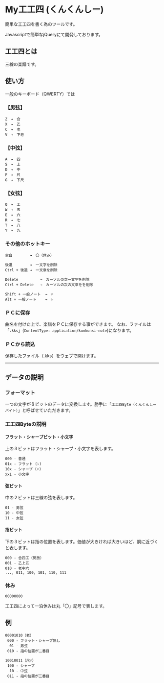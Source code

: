# My工工四 (くんくんしー)

簡単な工工四を書く為のツールです。

Javascriptで簡単なjQueryにて開発しております。

## 工工四とは

三線の楽譜です。

## 使い方

一般のキーボード（QWERTY）では

### 【男弦】
```
Z　→　合
X　→　乙
C　→　老
V　→　下老
```

### 【中弦】
```
A　→　四
S　→　上
D　→　中
F　→　尺
G　→　下尺
```

### 【女弦】
```
Q　→　工
W　→　五
E　→　六
R　→　七
T　→　八
Y　→　九
```

### その他のホットキー
```
空白        →　〇（休み）

後退        →　一文字を削除
Ctrl + 後退 →　一文章を削除

Delete          →　カーソルの次一文字を削除
Ctrl + Delete   →　カーソルの次の文章をを削除

Shift + 一般ノート  →　♯
Alt + 一般ノート    →　♭
```

### ＰＣに保存

曲名を付けた上で、楽譜をＰＣに保存する事ができます。
なお、ファイルは「`.kks`」(`ContentType: application/kunkunsi-note`)になります。

### ＰＣから読込

保存したファイル（.kks）をウェブで開けます。

---

## データの説明

### フォーマット

一つの文字が８ビットのデータに変換します。勝手に「`工工四Byte（くんくんしーバイト）`」と呼ばせていただきます。

### 工工四Byteの説明

#### フラット・シャープビット・小文字

上の３ビットはフラット・シャープ・小文字を表します。

```
000 - 普通
01x - フラット (♭)
10x - シャープ (♯)
xx1 - 小文字
```

#### 弦ビット

中の２ビットは三線の弦を表します。

```
01 - 男弦
10 - 中弦
11 - 女弦
```

#### 指ビット

下の３ビットは指の位置を表します。価値が大きければ大きいほど、胴に近づくと表します。

```
000 - 合四工（開放）
001 - 乙上五
010 - 老中六
..., 011, 100, 101, 110, 111
```

### 休み

```
00000000
```

工工四によって一泊休みは丸「〇」記号で表します。

## 例

```
00001010（老）
 000 - フラット・シャープ無し
  01 - 男弦
 010 - 指の位置が二番目
```

```
10010011（尺♯）
 100 - シャープ
  10 - 中弦
 011 - 指の位置が三番目
```